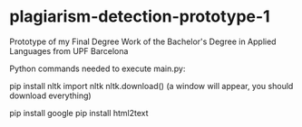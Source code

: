# plagiarism-detection-prototype-1
Prototype of my Final Degree Work of the Bachelor's Degree in Applied Languages from UPF Barcelona

Python commands needed to execute main.py:

pip install nltk
import nltk
nltk.download() (a window will appear, you should download everything)

pip install google
pip install html2text
